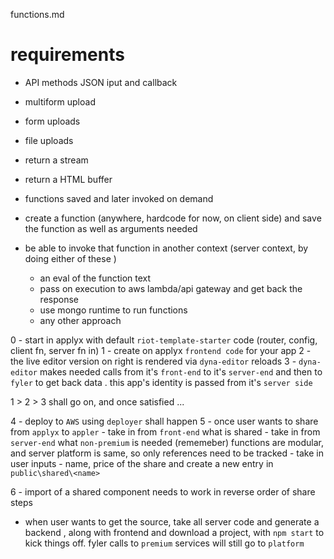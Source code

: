 functions.md

# requirements
- API methods JSON iput and callback
- multiform upload
- form uploads
- file uploads
- return a stream
- return a HTML buffer




- functions saved and later invoked on demand
- create a function (anywhere, hardcode for now, on client side) and save the function as well as arguments needed
- be able to invoke that function in another context (server context, by doing either of these )
	- an eval of the function text
	- pass on execution to aws lambda/api gateway and get back the response
	- use mongo runtime to run functions
	- any other approach




0 - start in applyx with default `riot-template-starter` code (router, config, client fn, server fn in)
1 - create on applyx `frontend code` for your app
2 - the live editor version on right is rendered via `dyna-editor` reloads
3 - `dyna-editor` makes needed calls from it's `front-end` to it's `server-end` and then to `fyler` to get back data . this app's identity is passed from it's `server side`


1 > 2 > 3 shall go on, and once satisfied ... 

4 - deploy to `AWS` using `deployer` shall happen
5 - once user wants to share from `applyx` to `appler`
	- take in from `front-end` what is shared
	- take in from `server-end` what `non-premium`  is needed (rememeber) functions are modular, and server platform is same, so only references need to be tracked
	- take in user inputs - name, price of the share and create a new entry in `public\shared\<name>`

6 - import of a shared component needs to work in reverse order of share steps

- when user wants to get the source, take all server code and generate a backend , along with frontend and download a project, with `npm start` to kick things off. fyler calls to `premium` services will still go to `platform`